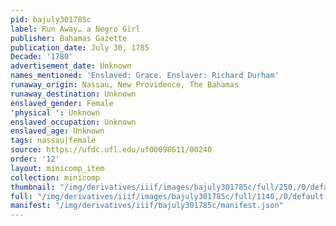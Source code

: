 ```yaml
---
pid: bajuly301785c
label: Run Away… a Negro Girl
publisher: Bahamas Gazette
publication_date: July 30, 1785
Decade: '1780'
advertisement_date: Unknown
names_mentioned: 'Enslaved: Grace. Enslaver: Richard Durham'
runaway_origin: Nassau, New Providence, The Bahamas
runaway_destination: Unknown
enslaved_gender: Female
'physical ': Unknown
enslaved_occupation: Unknown
enslaved_age: Unknown
tags: nassau|female
source: https://ufdc.ufl.edu/uf00098611/00240
order: '12'
layout: minicomp_item
collection: minicomp
thumbnail: "/img/derivatives/iiif/images/bajuly301785c/full/250,/0/default.jpg"
full: "/img/derivatives/iiif/images/bajuly301785c/full/1140,/0/default.jpg"
manifest: "/img/derivatives/iiif/bajuly301785c/manifest.json"
---
```


